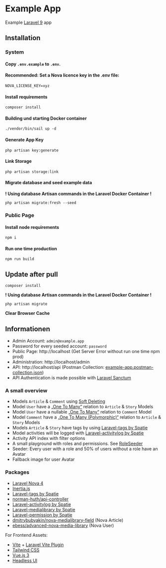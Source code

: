 # Example App

Example [Laravel 9](https://laravel.com/docs/9.x/) app

## Installation

### System

#### Copy `.env.example` to `.env`.

#### **Recommended**: Set a Nova licence key in the .env file:

```dotenv
NOVA_LICENSE_KEY=xyz
```

#### Install requirements

```shell
composer install
```

#### Building und starting Docker container

```shell
./vendor/bin/sail up -d
```

#### Generate App Key

```shell
php artisan key:generate
```

#### Link Storage

```shell
php artisan storage:link
```

#### Migrate database and seed example data

**! Using database Artisan commands in the Laravel Docker Container !**

```shell
php artisan migrate:fresh --seed
```

### Public Page

#### Install node requirements

```shell
npm i
```

#### Run one time production

```shell
npm run build
```

## Update after pull

```shell
composer install
```

**! Using database Artisan commands in the Laravel Docker Container !**

```shell
php artisan migrate
```

**Clear Browser Cache**

## Informationen

* Admin Account: `admin@example.app`
* Password for every seeded account: `password`
* Public Page: http://localhost (Get Server Error without run one time npm prod)
* Administration: http://localhost/admin
* API: http://localhost/api (Postman Collection: [example-app.postman-collection.json](example-app.postman_collection.json))
* API Authentication is made possible with [Laravel Sanctum](https://laravel.com/docs/9.x/sanctum)

### A small overview

* Models `Article` & `Comment` using [Soft Deleting](https://laravel.com/docs/9.x/eloquent#soft-deleting)
* Model `User` have a [„One To Many“](https://laravel.com/docs/9.x/eloquent-relationships#one-to-many) relation to `Article` & `Story` Models
* Model `User` have a nullable [„One To Many“](https://laravel.com/docs/9.x/eloquent-relationships#one-to-many) relation to `Comment` Model
* Model `Comment` have a [„One To Many (Polymorphic)“](https://laravel.com/docs/9.x/eloquent-relationships#one-to-many-polymorphic-relations) relation to `Article` & `Story` Models
* Models `Article` & `Story` have tags by using [Laravel-tags by Spatie](https://spatie.be/docs/laravel-tags/v4/introduction)
* Model activities will be logged with [Laravel-activitylog by Spatie](https://spatie.be/docs/laravel-activitylog/v4)
* Activity API index with filter options
* A small playground with roles and permissions. See [RoleSeeder](database/seeders/RoleSeeder.php)
* Seeder: Every user with a role and 50% of users without a role have an Avatar
* Fallback image for user Avatar

### Packages

* [Laravel Nova 4](https://nova.laravel.com/)
* [Inertia.js](https://inertiajs.com/)
* [Laravel-tags by Spatie](https://spatie.be/docs/laravel-tags/v4)
* [norman-huth/api-controller](https://github.com/Muetze42/api-controller)
* [Laravel-activitylog by Spatie](https://spatie.be/docs/laravel-activitylog/v4)
* [Laravel-medialibrary by Spatie](https://spatie.be/docs/laravel-medialibrary/v10)
* [Laravel-permission by Spatie](https://spatie.be/docs/laravel-permission/v5)
* [dmitrybubyakin/nova-medialibrary-field](https://github.com/dmitrybubyakin/nova-medialibrary-field) (Nova Article)
* [ebess/advanced-nova-media-library](https://github.com/ebess/advanced-nova-media-library) (Nova User)

For Frontend Assets:

* [Vite](https://vitejs.dev/) + [Laravel Vite Plugin](https://laravel.com/docs/9.x/vite)
* [Tailwind CSS](https://tailwindcss.com/)
* [Vue.js 3](https://vuejs.org/)
* [Headless UI](https://headlessui.com/)
